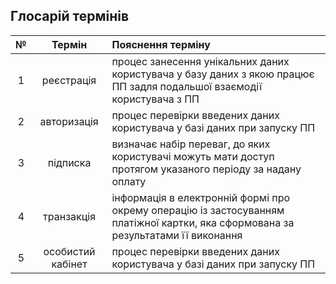 ## Глосарій термінів
|№|Термін|Пояснення терміну|
|:-----:|:-----:|:-----|
|1|реєстрація|процес занесення унікальних даних користувача у базу даних з якою працює ПП задля подальшої взаємодії користувача з ПП|
|2|авторизація|процес перевірки введених даних користувача у базі даних при запуску ПП|
|3|підписка|визначає набір переваг, до яких користувачі можуть мати доступ протягом указаного періоду за надану оплату|
|4|транзакція|інформація в електронній формі про окрему операцію із застосуванням платіжної картки, яка сформована за результатами її виконання|
|5|особистий кабінет|процес перевірки введених даних користувача у базі даних при запуску ПП|
